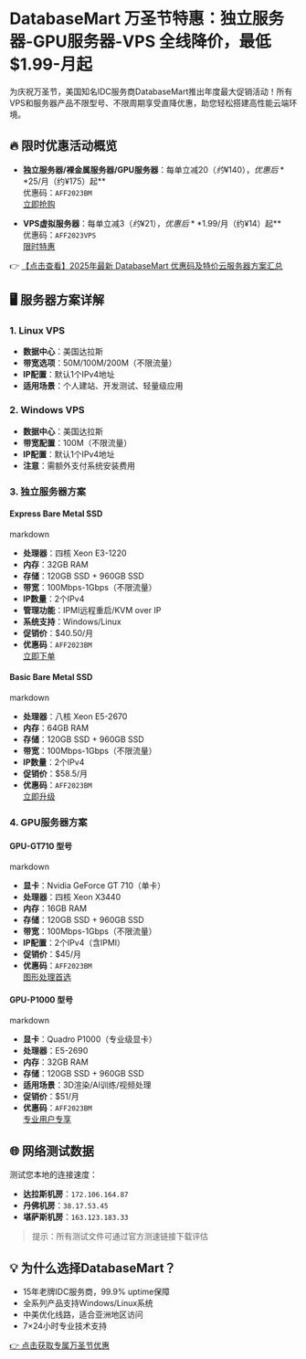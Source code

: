 # DatabaseMart 万圣节特惠：独立服务器-GPU服务器-VPS 全线降价，最低 $1.99-月起

为庆祝万圣节，美国知名IDC服务商DatabaseMart推出年度最大促销活动！所有VPS和服务器产品不限型号、不限周期享受直降优惠，助您轻松搭建高性能云端环境。

## 🔥 限时优惠活动概览

- **独立服务器/裸金属服务器/GPU服务器**：每单立减$20（约¥140），优惠后**$25/月（约¥175）起**  
  优惠码：`AFF2023BM`  
  [立即抢购](https://bit.ly/DatabaseMart)

- **VPS虚拟服务器**：每单立减$3（约¥21），优惠后**$1.99/月（约¥14）起**  
  优惠码：`AFF2023VPS`  
  [限时特惠](https://bit.ly/DatabaseMart)

👉 [【点击查看】2025年最新 DatabaseMart 优惠码及特价云服务器方案汇总](https://bit.ly/DatabaseMart)

## 🖥️ 服务器方案详解

### 1. Linux VPS
- **数据中心**：美国达拉斯  
- **带宽选项**：50M/100M/200M（不限流量）  
- **IP配置**：默认1个IPv4地址  
- **适用场景**：个人建站、开发测试、轻量级应用

### 2. Windows VPS
- **数据中心**：美国达拉斯  
- **带宽配置**：100M（不限流量）  
- **IP配置**：默认1个IPv4地址  
- **注意**：需额外支付系统安装费用

### 3. 独立服务器方案

#### Express Bare Metal SSD
markdown
- **处理器**：四核 Xeon E3-1220  
- **内存**：32GB RAM  
- **存储**：120GB SSD + 960GB SSD  
- **带宽**：100Mbps-1Gbps（不限流量）  
- **IP数量**：2个IPv4  
- **管理功能**：IPMI远程重启/KVM over IP  
- **系统支持**：Windows/Linux  
- **促销价**：$40.50/月  
- **优惠码**：`AFF2023BM`  
[立即下单](https://bit.ly/DatabaseMart)

#### Basic Bare Metal SSD
markdown
- **处理器**：八核 Xeon E5-2670  
- **内存**：64GB RAM  
- **存储**：120GB SSD + 960GB SSD  
- **带宽**：100Mbps-1Gbps（不限流量）  
- **IP数量**：2个IPv4  
- **促销价**：$58.5/月  
- **优惠码**：`AFF2023BM`  
[立即升级](https://bit.ly/DatabaseMart)

### 4. GPU服务器方案

#### GPU-GT710 型号
markdown
- **显卡**：Nvidia GeForce GT 710（单卡）  
- **处理器**：四核 Xeon X3440  
- **内存**：16GB RAM  
- **存储**：120GB SSD + 960GB SSD  
- **带宽**：100Mbps-1Gbps（不限流量）  
- **IP配置**：2个IPv4（含IPMI）  
- **促销价**：$45/月  
- **优惠码**：`AFF2023BM`  
[图形处理首选](https://bit.ly/DatabaseMart)

#### GPU-P1000 型号
markdown
- **显卡**：Quadro P1000（专业级显卡）  
- **处理器**：E5-2690  
- **内存**：32GB RAM  
- **存储**：120GB SSD + 960GB SSD  
- **适用场景**：3D渲染/AI训练/视频处理  
- **促销价**：$51/月  
- **优惠码**：`AFF2023BM`  
[专业用户专享](https://bit.ly/DatabaseMart)

## 🌐 网络测试数据
测试您本地的连接速度：
- **达拉斯机房**：`172.106.164.87`  
- **丹佛机房**：`38.17.53.45`  
- **堪萨斯机房**：`163.123.183.33`

> 提示：所有测试文件可通过官方测速链接下载评估

## 💡 为什么选择DatabaseMart？
- 15年老牌IDC服务商，99.9% uptime保障  
- 全系列产品支持Windows/Linux系统  
- 中美优化线路，适合亚洲地区访问  
- 7×24小时专业技术支持

[👉 点击获取专属万圣节优惠](https://bit.ly/DatabaseMart)